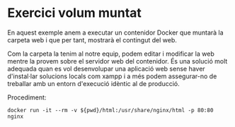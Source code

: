 # Exercici volum muntat

En aquest exemple anem a executar un contenidor Docker que muntarà la carpeta web i que per tant, mostrarà el contingut del web.

Com la carpeta la tenim al notre equip, podem editar i modificar la web mentre la provem sobre el servidor web del contenidor. És una solució molt adequada quan es vol desenvolupar una aplicació web sense haver d'instal·lar solucions locals com xampp i a més podem assegurar-no de treballar amb un entorn d'execució idèntic al de producció.

Procediment:

``` language=bash
docker run -it --rm -v ${pwd}/html:/usr/share/nginx/html -p 80:80 nginx
```
